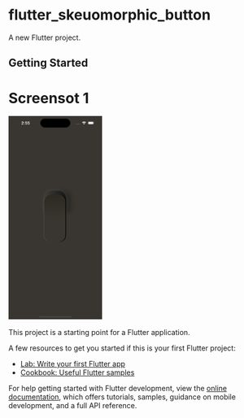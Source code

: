 # flutter_skeuomorphic_button

A new Flutter project.

## Getting Started


# Screensot 1
<img src="https://github.com/Mirzaazmath/skeumorpic_button_in_flutter/blob/main/assets/output/Screenshot1.png" height="400">

This project is a starting point for a Flutter application.

A few resources to get you started if this is your first Flutter project:

- [Lab: Write your first Flutter app](https://docs.flutter.dev/get-started/codelab)
- [Cookbook: Useful Flutter samples](https://docs.flutter.dev/cookbook)

For help getting started with Flutter development, view the
[online documentation](https://docs.flutter.dev/), which offers tutorials,
samples, guidance on mobile development, and a full API reference.
